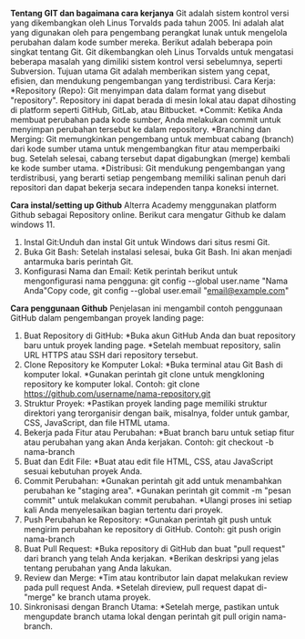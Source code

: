 **Tentang GIT dan bagaimana cara kerjanya**
Git adalah sistem kontrol versi yang dikembangkan oleh Linus Torvalds pada tahun 2005. Ini adalah alat yang digunakan oleh para pengembang perangkat lunak untuk mengelola perubahan dalam kode sumber mereka. Berikut adalah beberapa poin singkat tentang Git. Git dikembangkan oleh Linus Torvalds untuk mengatasi beberapa masalah yang dimiliki sistem kontrol versi sebelumnya, seperti Subversion. Tujuan utama Git adalah memberikan sistem yang cepat, efisien, dan mendukung pengembangan yang terdistribusi. 
  Cara Kerja:
  *Repository (Repo): Git menyimpan data dalam format yang disebut "repository". Repository ini dapat berada di mesin lokal atau dapat dihosting di platform seperti GitHub, GitLab, atau Bitbucket.
  *Commit: Ketika Anda membuat perubahan pada kode sumber, Anda melakukan commit untuk menyimpan perubahan tersebut ke dalam repository.
  *Branching dan Merging: Git memungkinkan pengembang untuk membuat cabang (branch) dari kode sumber utama untuk mengembangkan fitur atau memperbaiki bug. Setelah selesai, cabang tersebut dapat digabungkan (merge) kembali ke kode sumber utama.
  *Distribusi: Git mendukung pengembangan yang terdistribusi, yang berarti setiap pengembang memiliki salinan penuh dari repositori dan dapat bekerja secara independen tanpa koneksi internet.

 **Cara instal/setting up Github**
 Alterra Academy menggunakan platform Github sebagai Repository online. Berikut cara mengatur Github ke dalam windows 11.
   1. Instal Git:Unduh dan instal Git untuk Windows dari situs resmi Git.
   2. Buka Git Bash: Setelah instalasi selesai, buka Git Bash. Ini akan menjadi antarmuka baris perintah Git.
   3. Konfigurasi Nama dan Email: Ketik perintah berikut untuk mengonfigurasi nama pengguna: git config --global user.name "Nama Anda"Copy code, git config --global user.email "email@example.com"

  **Cara penggunaan Github**
  Penjelasan ini mengambil contoh penggunaan GitHub dalam pengembangan proyek landing page:
  1. Buat Repository di GitHub:
       *Buka akun GitHub Anda dan buat repository baru untuk proyek landing page.
       *Setelah membuat repository, salin URL HTTPS atau SSH dari repository tersebut.
  2. Clone Repository ke Komputer Lokal:
       *Buka terminal atau Git Bash di komputer lokal.
       *Gunakan perintah git clone untuk mengkloning repository ke komputer lokal. Contoh: git clone https://github.com/username/nama-repository.git
  3. Struktur Proyek:
       *Pastikan proyek landing page memiliki struktur direktori yang terorganisir dengan baik, misalnya, folder untuk gambar, CSS, JavaScript, dan file HTML utama.
  4. Bekerja pada Fitur atau Perubahan:
       *Buat branch baru untuk setiap fitur atau perubahan yang akan Anda kerjakan. Contoh: git checkout -b nama-branch
  5. Buat dan Edit File:
       *Buat atau edit file HTML, CSS, atau JavaScript sesuai kebutuhan proyek Anda.
  6. Commit Perubahan:
       *Gunakan perintah git add untuk menambahkan perubahan ke "staging area".
       *Gunakan perintah git commit -m "pesan commit" untuk melakukan commit perubahan.
       *Ulangi proses ini setiap kali Anda menyelesaikan bagian tertentu dari proyek.
  7. Push Perubahan ke Repository:
       *Gunakan perintah git push untuk mengirim perubahan ke repository di GitHub. Contoh: git push origin nama-branch
  8. Buat Pull Request:
       *Buka repository di GitHub dan buat "pull request" dari branch yang telah Anda kerjakan.
       *Berikan deskripsi yang jelas tentang perubahan yang Anda lakukan.
  9. Review dan Merge:
       *Tim atau kontributor lain dapat melakukan review pada pull request Anda.
       *Setelah direview, pull request dapat di-"merge" ke branch utama proyek.
  10. Sinkronisasi dengan Branch Utama:
       *Setelah merge, pastikan untuk mengupdate branch utama lokal dengan perintah git pull origin nama-branch.	









